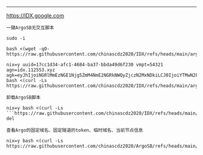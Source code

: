----------------------------------------------------------------------------------------------
https://IDX.google.com

```一键ArgoSB无交互脚本```
```
sudo -i
```
```
bash <(wget -qO- https://raw.githubusercontent.com/chinascdz2020/IDX/refs/heads/main/argosb.sh)
```
```
nix=y uuid=17cc1d34-afc1-4684-ba37-bbda49d6f230 vmpt=54321 agn=idx.112553.xyz agk=eyJhIjoiNGRlMmEzNGE1Njg5ZmM4NmE2NGRkNWQyZjczN2MxNDkiLCJ0IjoiYTMwN2FjNDctNzY5OC00OGEzLWFlYWYtZDc4MTA5Y2M4NGM0IiwicyI6Ik16UTBZelkzWkdNdE5qUXlNUzAwTkRnMkxUZ3lPV1V0WldFNE5UWmtNbU16WXpGbCJ9 bash <(curl -Ls https://raw.githubusercontent.com/chinascdz2020/IDX/refs/heads/main/argosb.sh)
```

```卸载ArgoSB脚本```
```
nix=y bash <(curl -Ls ```https://raw.githubusercontent.com/chinascdz2020/IDX/refs/heads/main/argosb.sh) del
```
```查看Argo的固定域名、固定隧道的token、临时域名、当前节点信息```
```
nix=y bash <(curl -Ls https://raw.githubusercontent.com/chinascdz2020/ArgoSB/refs/heads/main/argosb.sh)
```
